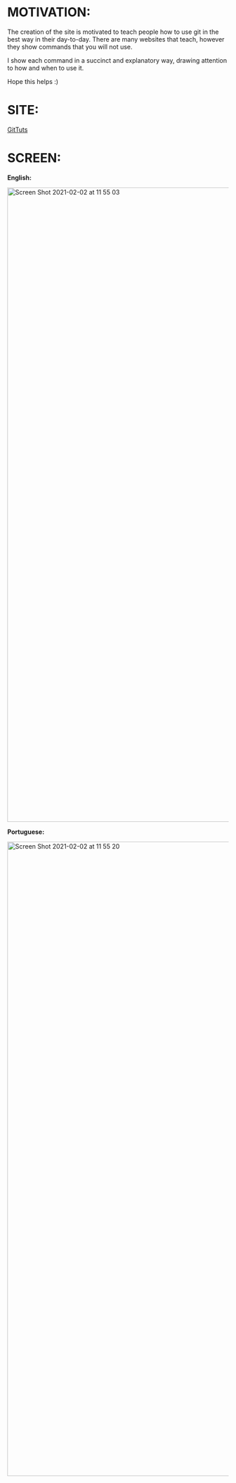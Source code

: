 
# MOTIVATION:

The creation of the site is motivated to teach people how to use git in the best way in their day-to-day. There are many websites that teach, however they show commands that you will not use.

I show each command in a succinct and explanatory way, drawing attention to how and when to use it.

Hope this helps :)

# SITE:

[GitTuts](https://gitutorial.netlify.app/)

# SCREEN:

**English:**

<img width="1440" alt="Screen Shot 2021-02-02 at 11 55 03" src="https://user-images.githubusercontent.com/47581150/106617757-aa5c6080-654d-11eb-9626-92d74ba05a16.png">


**Portuguese:**

<img width="1440" alt="Screen Shot 2021-02-02 at 11 55 20" src="https://user-images.githubusercontent.com/47581150/106617735-a7617000-654d-11eb-8602-7ddd3b9a5694.png">



